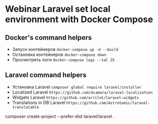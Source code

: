 # Webinar Laravel set local environment with Docker Compose


## Docker's command helpers

- Запуск контейнеров `docker-compose up -d --build`
- Остановка контейнеров `docker-compose down`
- Просмотреть логи `docker-compose logs --tal 25`

## Laravel command helpers

- Установка Laravel `composer global require laravel/installer`
- Localized Laravel `https://github.com/mcamara/laravel-localization`
- Widgets Laravel `https://github.com/arrilot/laravel-widgets`
- Translations in DB Laravel `https://github.com/Astrotomic/laravel-translatable`


composer create-project --prefer-dist laravel/laravel .




